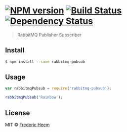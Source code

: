 #  [![NPM version][npm-image]][npm-url] [![Build Status][travis-image]][travis-url] [![Dependency Status][daviddm-image]][daviddm-url]

> RabbitMQ Publisher Subscriber  


## Install

```sh
$ npm install --save rabbitmq-pubsub
```


## Usage

```js
var rabbitmqPubsub = require('rabbitmq-pubsub');

rabbitmqPubsub('Rainbow');
```


## License

MIT © [Frederic Heem](https://github.com/FredericHeem)


[npm-image]: https://badge.fury.io/js/rabbitmq-pubsub.svg
[npm-url]: https://npmjs.org/package/rabbitmq-pubsub
[travis-image]: https://travis-ci.org/FredericHeem/rabbitmq-pubsub.svg?branch=master
[travis-url]: https://travis-ci.org/FredericHeem/rabbitmq-pubsub
[daviddm-image]: https://david-dm.org/FredericHeem/rabbitmq-pubsub.svg?theme=shields.io
[daviddm-url]: https://david-dm.org/FredericHeem/rabbitmq-pubsub
